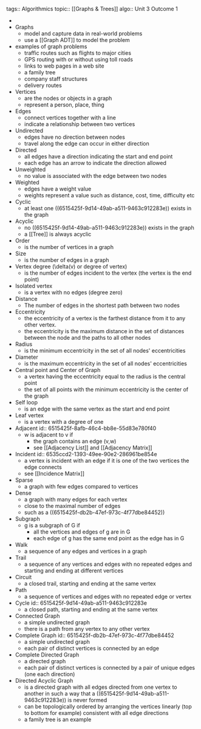 tags:: Algorithmics
topic:: [[Graphs & Trees]] 
algo:: Unit 3 Outcome 1

-
- Graphs
	- model and capture data in real-world problems
	- use a [[Graph ADT]] to model the problem
- examples of graph problems
	- traffic routes such as flights to major cities
	- GPS routing with or without using toll roads
	- links to web pages in a web site
	- a family tree
	- company staff structures
	- delivery routes
- Vertices
	- are the nodes or objects in a graph
	- represent a person, place, thing
- Edges
	- connect vertices together with a line
	- indicate a relationship between two vertices
- Undirected
	- edges have no direction between nodes
	- travel along the edge can occur in either direction
- Directed
	- all edges have a direction indicating the start and end point
	- each edge has an arrow to indicate the direction allowed
- Unweighted
	- no value is associated with the edge between two nodes
- Weighted
	- edges have a weight value
	- weights represent a value such as distance, cost, time, difficulty etc
- Cyclic
	- at least one ((6515425f-9d14-49ab-a511-9463c912283e)) exists in the graph
- Acyclic
	- no ((6515425f-9d14-49ab-a511-9463c912283e)) exists in the graph
	- a [[Tree]] is always acyclic
- Order
	- is the number of vertices in a graph
- Size
	- is the number of edges in a graph
- Vertex degree (\delta(v) or  degree of vertex)
	- is the number of edges incident to the vertex (the vertex is the end point)
- Isolated vertex
	- is a vertex with no edges (degree zero)
- Distance
	- The number of edges in the shortest path between two nodes
- Eccentricity
	- the eccentricity of a vertex is the farthest distance from it to any other vertex.
	- the eccentricity is the maximum distance in the set of distances between the node and the paths to all other nodes
- Radius
	- is the minimum eccentricity in the set of all nodes' eccentricities
- Diameter
	- is the maximum eccentricity in the set of all nodes' eccentricities
- Central point and Center of Graph
	- a vertex having the eccentricity equal to the radius is the central point
	- the set of all points with the minimum eccentricity is the center of the graph
- Self loop
	- is an edge with the same vertex as the start and end point
- Leaf vertex
	- is a vertex with a degree of one
- Adjacent
  id:: 6515425f-8afb-46c4-bb8e-55d83e780f40
	- w is adjacent to v if
		- the graph contains an edge (v,w)
		- see [[Adjacency List]] and [[Adjacency Matrix]]
- Incident
  id:: 6535ccd2-1393-49ee-90e2-286961be854e
	- a vertex is incident with an edge if it is one of the two vertices the edge connects
	- see [[Incidence Matrix]]
- Sparse
	- a graph with few edges compared to vertices
- Dense
	- a graph with many edges for each vertex
	- close to the maximal number of edges
	- such as a ((6515425f-db2b-47ef-973c-4f77dbe84452))
- Subgraph
	- g is a subgraph of G if
		- all the vertices and edges of g are in G
		- each edge of g has the same end point as the edge has in G
- Walk
	- a sequence of any edges and vertices in a graph
- Trail
	- a sequence of any vertices and edges with no repeated edges and starting and ending at different vertices
- Circuit
	- a closed trail, starting and ending at the same vertex
- Path
	- a sequence of vertices and edges with no repeated edge or vertex
- Cycle
  id:: 6515425f-9d14-49ab-a511-9463c912283e
	- a closed path, starting and ending at the same vertex
- Connected Graph
	- a simple undirected graph
	- there is a path from any vertex to any other vertex
- Complete Graph
  id:: 6515425f-db2b-47ef-973c-4f77dbe84452
	- a simple undirected graph
	- each pair of distinct vertices is connected by an edge
- Complete Directed Graph
	- a directed graph
	- each pair of distinct vertices is connected by a pair of unique edges (one each direction)
- Directed Acyclic Graph
	- is a directed graph with all edges directed from one vertex to another in such a way that a ((6515425f-9d14-49ab-a511-9463c912283e)) is never formed
	- can be topologically ordered by arranging the vertices linearly (top to bottom for example) consistent with all edge directions
	- a family tree is an example